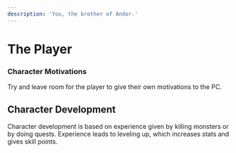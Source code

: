 ```yaml
---
description: 'You, the brother of Andor.'
---
```


# The Player

### Character Motivations

Try and leave room for the player to give their own motivations to the PC.

## Character Development

Character development is based on experience given by killing monsters or by doing quests. Experience leads to leveling up, which increases stats and gives skill points.

